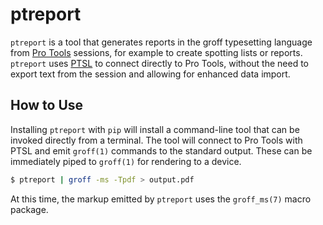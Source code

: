 # ptreport

`ptreport` is a tool that generates reports in the groff typesetting language 
from [Pro Tools][pt] sessions, for example to create spotting lists or reports. 
`ptreport` uses [PTSL][ptsl] to connect directly to Pro Tools, without the 
need to export text from the session and allowing for enhanced data import.

[pt]: https://www.avid.com/pro-tools
[ptsl]: https://github.com/iluvcapra/py-ptsl

## How to Use 

Installing `ptreport` with `pip` will install a command-line tool that can be
invoked directly from a terminal. The tool will connect to Pro Tools with PTSL
and emit `groff(1)` commands to the standard output. These can be immediately 
piped to `groff(1)` for rendering to a device. 

```sh  
$ ptreport | groff -ms -Tpdf > output.pdf
```

At this time, the markup emitted by `ptreport` uses the `groff_ms(7)` macro
package.

